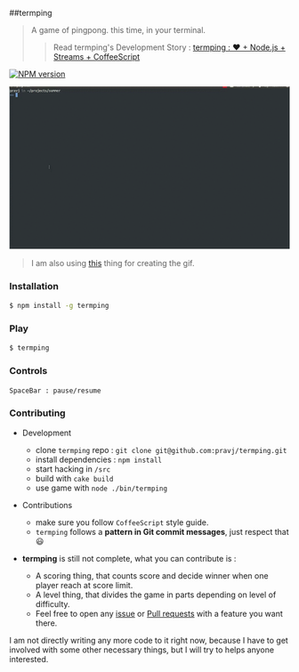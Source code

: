 ##termping

> A game of pingpong. this time, in your terminal.
> > Read termping's Development Story : [termping : ♥ + Node.js + Streams + CoffeeScript](http://pravj.github.io/blog/2014/07/27/introducing-termping/)

[![NPM version](https://badge.fury.io/js/termping.png)](http://badge.fury.io/js/termping)

![termping](https://raw.githubusercontent.com/pravj/termping/master/docs/termping.gif)

> I am also using [this](http://askubuntu.com/a/107735/65847) thing for creating the gif.


### Installation

```bash
$ npm install -g termping
```

### Play

```bash
$ termping
```

### Controls

```bash
SpaceBar : pause/resume
```

### Contributing

  * Development
    * clone `termping` repo : `git clone git@github.com:pravj/termping.git`
    * install dependencies : `npm install`
    * start hacking in `/src`
    * build with `cake build`
    * use game with `node ./bin/termping`
  * Contributions
    * make sure you follow `CoffeeScript` style guide.
    * `termping` follows a **pattern in Git commit messages**, just respect that :smiley:

  * **termping** is still not complete, what you can contribute is :
    * A scoring thing, that counts score and decide winner when one player reach at score limit.
    * A level thing, that divides the game in parts depending on level of difficulty.
    * Feel free to open any [issue](https://github.com/pravj/termping/issues) or [Pull requests](https://github.com/pravj/termping/pulls) with a feature you want there.

  I am not directly writing any more code to it right now, because I have to get involved with some other necessary things, but I will try to helps anyone interested.
